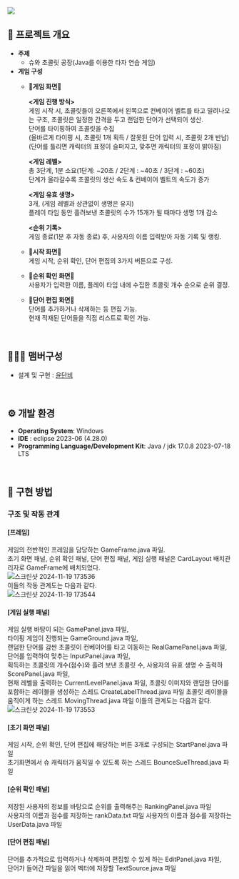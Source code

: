 ![](https://capsule-render.vercel.app/api?type=waving&color=auto&height=170&text=Typing%20Game%20⌨&textColor=ffffff&fontSize=50&animation=twinkling&section=header)

## 🚩 프로젝트 개요
- **주제**
  - 슈와 초콜릿 공장(Java를 이용한 타자 연습 게임)
- **게임 구성**
  - 🍫**게임 화면**🍫
    
    __<게임 진행 방식>__  
      게임 시작 시, 초콜릿들이 오른쪽에서 왼쪽으로 컨베이어 벨트를 타고 밀려나오는 구조, 초콜릿은 일정한 간격을 두고 랜덤한 단어가 선택되어 생산.  
      단어를 타이핑하여 초콜릿을 수집  
      (올바르게 타이핑 시, 초콜릿 1개 획득 / 잘못된 단어 입력 시, 초콜릿 2개 반납)  
      (단어를 틀리면 캐릭터의 표정이 슬퍼지고, 맞추면 캐릭터의 표정이 밝아짐)
      
     __<게임 레벨>__  
      총 3단계, 1분 소요(1단계: ~20초 / 2단계 : ~40초 / 3단계 : ~60초)  
      단계가 올라갈수록 초콜릿의 생산 속도 & 컨베이어 벨트의 속도가 증가

     __<게임 유효 생명>__  
      3개, (게임 레벨과 상관없이 생명은 유지)  
      플레이 타임 동안 흘려보낸 초콜릿의 수가 15개가 될 때마다 생명 1개 감소

     __<순위 기록>__  
      게임 종료(1분 후 자동 종료) 후, 사용자의 이름 입력받아 자동 기록 및 랭킹.

  - 🍫**시작 화면**🍫  
    게임 시작, 순위 확인, 단어 편집의 3가지 버튼으로 구성.
    
  - 🍫**순위 확인 화면**🍫  
    사용자가 입력한 이름, 플레이 타임 내에 수집한 초콜릿 개수 순으로 순위 결정.
    
  - 🍫**단어 편집 화면**🍫  
    단어를 추가하거나 삭제하는 등 편집 가능.
    <br>현재 적재된 단어들을 직접 리스트로 확인 가능.
<br>

## 🧑‍🤝‍🧑 맴버구성
 - 설계 및 구현 : [윤단비](https://github.com/yoondanbi) 

<br>

 ## ⚙️ 개발 환경
- **Operating System**: Windows
- **IDE** : eclipse 2023-06 (4.28.0)
- **Programming Language/Development Kit**: Java / jdk 17.0.8 2023-07-18 LTS
<br>

## 💝 구현 방법
### 구조 및 작동 관계
#### [프레임] 
게임의 전반적인 프레임을 담당하는 GameFrame.java 파일.  
초기 화면 패널, 순위 확인 패널, 단어 편집 패널, 게임 실행 패널은 CardLayout 배치관리자로 
GameFrame에 배치되었다.
<br>
![스크린샷 2024-11-19 173536](https://github.com/user-attachments/assets/d36336cc-faaf-463e-af9f-263b98aab2ec)
<br>
이들의 작동 관계도는 다음과 같다. 
<br>
![스크린샷 2024-11-19 173544](https://github.com/user-attachments/assets/89b6568a-99e8-41db-b587-cdae8b14ad1a)
<br>
#### [게임 실행 패널]  
게임 실행 바탕이 되는 GamePanel.java 파일,  
타이핑 게임이 진행되는 GameGround.java 파일,  
랜덤한 단어를 감싼 초콜릿이 컨베이어를 타고 이동하는 RealGamePanel.java 파일,  
단어를 입력하여 맞추는 InputPanel.java 파일,  
획득하는 초콜릿의 개수(점수)와 흘려 보낸 초콜릿 수, 사용자의 유효 생명 수 출력하 
ScorePanel.java 파일,  
현재 레벨을 출력하는 CurrentLevelPanel.java 파일, 
초콜릿 이미지와 랜덤한 단어를 포함하는 레이블을 생성하는 스레드 CreateLabelThread.java 파일 
초콜릿 레이블을 움직이게 하는 스레드 MovingThread.java 파일 
이들의 관계도는 다음과 같다.
<br>
![스크린샷 2024-11-19 173553](https://github.com/user-attachments/assets/d90b0f7a-054c-4ce2-910f-6f016fb742d9)
<br>
#### [초기 화면 패널]  
게임 시작, 순위 확인, 단어 편집에 해당하는 버튼 3개로 구성되는 StartPanel.java 파일  
초기화면에서 슈 캐릭터가 움직일 수 있도록 하는 스레드 BounceSueThread.java 파일 
#### [순위 확인 패널]  
저장된 사용자의 정보를 바탕으로 순위를 출력해주는 RankingPanel.java 파일  
사용자의 이름과 점수를 저장하는 rankData.txt 파일 
사용자의 이름과 점수를 저장하는 UserData.java 파일 
#### [단어 편집 패널]  
단어를 추가적으로 입력하거나 삭제하여 편집할 수 있게 하는 EditPanel.java 파일,  
단어가 들어간 파일을 읽어 벡터에 저장할 TextSource.java 파일
